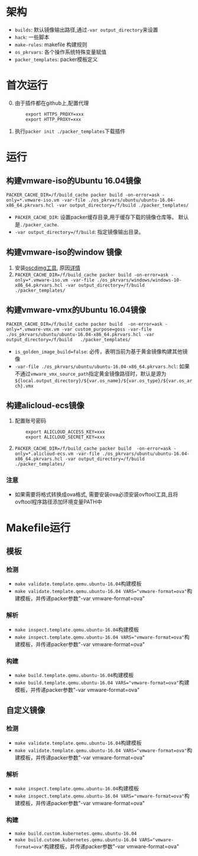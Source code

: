 # 架构
* `builds`: 默认镜像输出路径,通过`-var output_directory`来设置
* `hack`: 一些脚本
* `make-rules`: makefile 构建规则
* `os_pkrvars`: 各个操作系统特殊变量赋值
* `packer_templates`: packer模板定义

# 首次运行
0.  由于插件都在github上,配置代理
    ```
        export HTTPS_PROXY=xxx
        export HTTP_PROXY=xxx
    ```
1. 执行`packer init ./packer_templates`下载插件

# 运行
## 构建vmware-iso的Ubuntu 16.04镜像
`PACKER_CACHE_DIR=/f/build_cache packer build -on-error=ask -only=*.vmware-iso.vm -var-file ./os_pkrvars/ubuntu/ubuntu-16.04-x86_64.pkrvars.hcl -var output_directory=/f/build ./packer_templates/`
* `PACKER_CACHE_DIR`: 设置packer缓存目录,用于缓存下载的镜像仓库等。 默认是`./packer_cache`.
* `-var output_directory=/f/build`: 指定镜像输出目录。

## 构建vmware-iso的window 镜像
1. 安装[oscdimg工具](https://learn.microsoft.com/en-us/windows-hardware/get-started/adk-install), 原因[详情](https://github.com/hashicorp/packer-plugin-vsphere/issues/181)
2. `PACKER_CACHE_DIR=/f/build_cache packer build -on-error=ask -only=*.vmware-iso.vm -var-file ./os_pkrvars/windows/windows-10-x86_64.pkrvars.hcl -var output_directory=/f/build ./packer_templates/`

## 构建vmware-vmx的Ubuntu 16.04镜像
`PACKER_CACHE_DIR=/f/build_cache packer build  -on-error=ask -only=*.vmware-vmx.vm -var custom_purpose=goss -var-file ./os_pkrvars/ubuntu/ubuntu-16.04-x86_64.pkrvars.hcl -var output_directory=/f/build   ./packer_templates/`
*  `is_golden_image_build=false`: 必传，表明当前为基于黄金镜像构建其他镜像
* `-var-file ./os_pkrvars/ubuntu/ubuntu-16.04-x86_64.pkrvars.hcl`: 如果不通过`vmware_vmx_source_path`指定黄金镜像路径时，默认是源为`${local.output_directory}/${var.os_name}/${var.os_type}/${var.os_arch}.vmx`

## 构建alicloud-ecs镜像
1.  配置账号密码
    ```
        export ALICLOUD_ACCESS_KEY=xxx
        export ALICLOUD_SECRET_KEY=xxx
    ```
2. `PACKER_CACHE_DIR=/f/build_cache packer build  -on-error=ask -only=*.alicloud-ecs.vm -var-file ./os_pkrvars/ubuntu/ubuntu-16.04-x86_64.pkrvars.hcl -var output_directory=/f/build ./packer_templates/`
### 注意
* 如果需要将格式转换成ova格式, 需要安装ova必须安装ovftool工具,且将ovftool程序路径添加环境变量PATH中

# Makefile运行
## 模板
### 检测
* `make validate.template.qemu.ubuntu-16.04`构建模板
* `make validate.template.qemu.ubuntu-16.04 VARS="vmware-format=ova"`构建模板，并传递packer参数"-var vmware-format=ova"
### 解析
* `make inspect.template.qemu.ubuntu-16.04`构建模板
* `make inspect.template.qemu.ubuntu-16.04 VARS="vmware-format=ova"`构建模板，并传递packer参数"-var vmware-format=ova"

### 构建
* `make build.template.qemu.ubuntu-16.04`构建模板
* `make build.template.qemu.ubuntu-16.04 VARS="vmware-format=ova"`构建模板，并传递packer参数"-var vmware-format=ova"
## 自定义镜像
### 检测
* `make validate.template.qemu.ubuntu-16.04`构建模板
* `make validate.template.qemu.ubuntu-16.04 VARS="vmware-format=ova"`构建模板，并传递packer参数"-var vmware-format=ova"
### 解析
* `make inspect.template.qemu.ubuntu-16.04`构建模板
* `make inspect.template.qemu.ubuntu-16.04 VARS="vmware-format=ova"`构建模板，并传递packer参数"-var vmware-format=ova"
### 构建
* `make build.custom.kubernetes.qemu.ubuntu-16.04`
* `make build.cutome.kubernetes.qemu.ubuntu-16.04 VARS="vmware-format=ova"`构建模板，并传递packer参数"-var vmware-format=ova"
